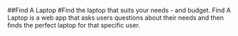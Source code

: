 ##Find A Laptop
#Find the laptop that suits your needs - and budget.
Find A Laptop is a web app that asks users questions about their needs and then finds the perfect laptop for that specific user.
